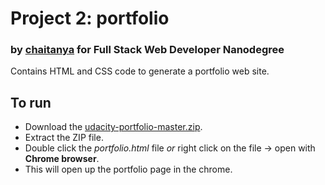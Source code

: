 # Project 2: portfolio

### by [chaitanya](https://github.com/chaituhaki) for Full Stack Web Developer Nanodegree
Contains HTML and CSS code to generate a portfolio web site.

## To run
* Download the [udacity-portfolio-master.zip](https://github.com/chaituhaki/udacity-portfolio/archive/master.zip).
* Extract the ZIP file.
* Double click the _portfolio.html_ file _or_ right click on the file -> open with **Chrome browser**.
* This will open up the portfolio page in the chrome.